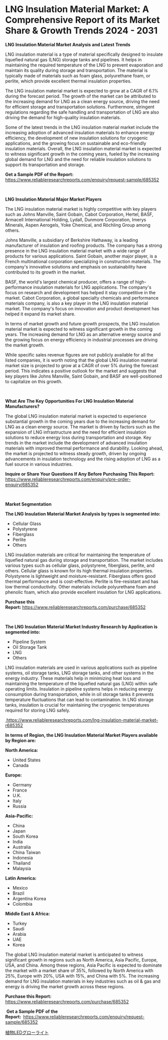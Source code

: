 <p><h1>LNG Insulation Material Market: A Comprehensive Report of its Market Share & Growth Trends 2024 - 2031</h1></p><p><strong>LNG Insulation Material Market Analysis and Latest Trends</strong></p>
<p><p>LNG insulation material is a type of material specifically designed to insulate liquefied natural gas (LNG) storage tanks and pipelines. It helps in maintaining the required temperature of the LNG to prevent evaporation and maintain its quality during storage and transportation. The material is typically made of materials such as foam glass, polyurethane foam, or perlite, which provide excellent thermal insulation properties.</p><p>The LNG insulation material market is expected to grow at a CAGR of 6.1% during the forecast period. The growth of the market can be attributed to the increasing demand for LNG as a clean energy source, driving the need for efficient storage and transportation solutions. Furthermore, stringent regulations regarding the safe handling and transportation of LNG are also driving the demand for high-quality insulation materials.</p><p>Some of the latest trends in the LNG insulation material market include the increasing adoption of advanced insulation materials to enhance energy efficiency, the development of new insulation solutions for cryogenic applications, and the growing focus on sustainable and eco-friendly insulation materials. Overall, the LNG insulation material market is expected to witness significant growth in the coming years, fueled by the increasing global demand for LNG and the need for reliable insulation solutions to support its transportation and storage.</p></p>
<p><strong>Get a Sample PDF of the Report:&nbsp;</strong> <a href="https://www.reliableresearchreports.com/enquiry/request-sample/685352">https://www.reliableresearchreports.com/enquiry/request-sample/685352</a></p>
<p>&nbsp;</p>
<p><strong>LNG Insulation Material Major Market Players</strong></p>
<p><p>The LNG insulation material market is highly competitive with key players such as Johns Manville, Saint Gobain, Cabot Corporation, Hertel, BASF, Armacell International Holding, Lydall, Dunmore Corporation, Imerys Minerals, Aspen Aerogels, Yoke Chemical, and Röchling Group among others.</p><p>Johns Manville, a subsidiary of Berkshire Hathaway, is a leading manufacturer of insulation and roofing products. The company has a strong presence in the LNG insulation material market with a wide range of products for various applications. Saint Gobain, another major player, is a French multinational corporation specializing in construction materials. The company's innovative solutions and emphasis on sustainability have contributed to its growth in the market.</p><p>BASF, the world's largest chemical producer, offers a range of high-performance insulation materials for LNG applications. The company's focus on research and development has helped it stay competitive in the market. Cabot Corporation, a global specialty chemicals and performance materials company, is also a key player in the LNG insulation material market. The company's focus on innovation and product development has helped it expand its market share.</p><p>In terms of market growth and future growth prospects, the LNG insulation material market is expected to witness significant growth in the coming years. The increasing demand for LNG as an alternative energy source and the growing focus on energy efficiency in industrial processes are driving the market growth.</p><p>While specific sales revenue figures are not publicly available for all the listed companies, it is worth noting that the global LNG insulation material market size is projected to grow at a CAGR of over 5% during the forecast period. This indicates a positive outlook for the market and suggests that key players like Johns Manville, Saint Gobain, and BASF are well-positioned to capitalize on this growth.</p></p>
<p>&nbsp;</p>
<p><strong>What Are The Key Opportunities For LNG Insulation Material Manufacturers?</strong></p>
<p><p>The global LNG insulation material market is expected to experience substantial growth in the coming years due to the increasing demand for LNG as a clean energy source. The market is driven by factors such as the expansion of LNG infrastructure and the need for efficient insulation solutions to reduce energy loss during transportation and storage. Key trends in the market include the development of advanced insulation materials with improved thermal performance and durability. Looking ahead, the market is projected to witness steady growth, driven by ongoing advancements in insulation technology and the rising adoption of LNG as a fuel source in various industries.</p></p>
<p><strong>Inquire or Share Your Questions If Any Before Purchasing This Report:</strong> <a href="https://www.reliableresearchreports.com/enquiry/pre-order-enquiry/685352">https://www.reliableresearchreports.com/enquiry/pre-order-enquiry/685352</a></p>
<p>&nbsp;</p>
<p><strong>Market Segmentation</strong></p>
<p><strong>The LNG Insulation Material Market Analysis by types is segmented into:</strong></p>
<p><ul><li>Cellular Glass</li><li>Polystyrene</li><li>Fiberglass</li><li>Perlite</li><li>Others</li></ul></p>
<p><p>LNG insulation materials are critical for maintaining the temperature of liquefied natural gas during storage and transportation. The market includes various types such as cellular glass, polystyrene, fiberglass, perlite, and others. Cellular glass is known for its high thermal insulation properties. Polystyrene is lightweight and moisture-resistant. Fiberglass offers good thermal performance and is cost-effective. Perlite is fire-resistant and has low thermal conductivity. Other materials include polyurethane foam and phenolic foam, which also provide excellent insulation for LNG applications.</p></p>
<p><strong>Purchase this Report:&nbsp;</strong><a href="https://www.reliableresearchreports.com/purchase/685352">https://www.reliableresearchreports.com/purchase/685352</a></p>
<p>&nbsp;</p>
<p><strong>The LNG Insulation Material Market Industry Research by Application is segmented into:</strong></p>
<p><ul><li>Pipeline System</li><li>Oil Storage Tank</li><li>LNG</li><li>Others</li></ul></p>
<p><p>LNG insulation materials are used in various applications such as pipeline systems, oil storage tanks, LNG storage tanks, and other systems in the energy industry. These materials help in minimizing heat loss and maintaining the temperature of the liquefied natural gas (LNG) within safe operating limits. Insulation in pipeline systems helps in reducing energy consumption during transportation, while in oil storage tanks it prevents temperature fluctuations that can lead to contamination. In LNG storage tanks, insulation is crucial for maintaining the cryogenic temperatures required for storing LNG safely.</p></p>
<p><a href="https://www.reliableresearchreports.com/lng-insulation-material-market-r685352">&nbsp;https://www.reliableresearchreports.com/lng-insulation-material-market-r685352</a></p>
<p><strong>In terms of Region, the LNG Insulation Material Market Players available by Region are:</strong></p>
<p>
    <p> <strong> North America: </strong>
        <ul>
            <li>United States</li>
            <li>Canada</li>
        </ul>
        </p> 
    <p> <strong> Europe: </strong>
        <ul>
            <li>Germany</li>
            <li>France</li>
            <li>U.K.</li>
            <li>Italy</li>
            <li>Russia</li>
        </ul>
        </p> 
    <p> <strong> Asia-Pacific: </strong>
        <ul>
            <li>China</li>
            <li>Japan</li>
            <li>South Korea</li>
            <li>India</li>
            <li>Australia</li>
            <li>China Taiwan</li>
            <li>Indonesia</li>
            <li>Thailand</li>
            <li>Malaysia</li>
        </ul>
        </p> 
    <p> <strong> Latin America: </strong>
        <ul>
            <li>Mexico</li>
            <li>Brazil</li>
            <li>Argentina Korea</li>
            <li>Colombia</li>
        </ul>
        </p> 
    <p> <strong> Middle East & Africa: </strong>
        <ul>
            <li>Turkey</li>
            <li>Saudi</li>
            <li>Arabia</li>
            <li>UAE</li>
            <li>Korea</li>
        </ul>
    </p>
    </p>
<p><p>The global LNG insulation material market is anticipated to witness significant growth in regions such as North America, Asia Pacific, Europe, USA, and China. Among these regions, Asia Pacific is expected to dominate the market with a market share of 35%, followed by North America with 25%, Europe with 20%, USA with 15%, and China with 5%. The increasing demand for LNG insulation materials in key industries such as oil & gas and energy is driving the market growth across these regions.</p></p>
<p><strong>Purchase this Report: </strong><a href="https://www.reliableresearchreports.com/purchase/685352">https://www.reliableresearchreports.com/purchase/685352</a></p>
<p>&nbsp;<strong>Get a Sample PDF of the Report:&nbsp;&nbsp;</strong><a href="https://www.reliableresearchreports.com/enquiry/request-sample/685352">https://www.reliableresearchreports.com/enquiry/request-sample/685352</a></p>
<p><strong></strong></p>
<p><p><a href="https://github.com/Alenaieme/Market-Research-Report-List-1/blob/main/8855174123450.md">植物LEDグローライト</a></p></p>